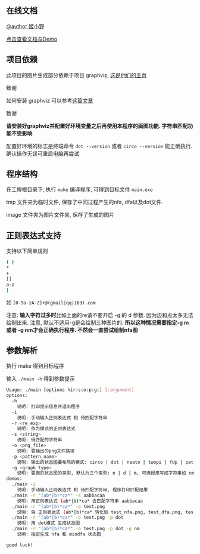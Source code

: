 ## 在线文档

[@author 姬小野](https://blog.csdn.net/wjh2622075127)

[点击查看文档与Demo](https://fiveplus.top/re2graph)



## 项目依赖

此项目的图片生成部分依赖于项目 graphviz, [这是他们的主页](https://www.graphviz.org/) 

致谢

如何安装 graphviz 可以参考[这篇文章](https://www.cnblogs.com/onemorepoint/p/8310996.html)

致谢

**请安装好graphviz并配置好环境变量之后再使用本程序的画图功能. 字符串匹配功能不受影响**

配置好环境的标志是终端命令
`dot --version` 或者 `circo --version` 能正确执行.
确认操作无误可重启电脑再尝试



## 程序结构

在工程根目录下, 执行 `make` 编译程序, 可得到目标文件 `main.exe`

tmp 文件夹为临时文件, 保存了中间过程产生的nfa, dfa以及dot文件. 

image 文件夹为图片文件夹, 保存了生成的图片



## 正则表达式支持

支持以下简单规则

```bash
( )
*
+
[]
a-z
|
```

如 `[0-9a-zA-Z]+@(gmail|qq|163).com`

注意: **输入字符过多时**比如上面的re请不要开启 -g 的 d 参数. 因为边和点太多无法绘制出来. 注意, 默认不适用-g是会绘制三种图片的. **所以这种情况需要指定-g m 或者 -g nm才会正确执行程序. 不然会一直尝试绘制nfa图**



## 参数解析

执行 make 得到目标程序

输入 `./main -h` 得到参数提示

```bash
Usage: ./main [options hir:s:o:p:g:] [:argument]
options:
  -h
    说明: 打印提示信息并退出程序
  -i
    说明: 手动输入正则表达式 和 待匹配字符串
  -r <re_exp>
    说明: 作为模式的正则表达式
  -s <string>
    说明: 待匹配的字符串
  -o <png_file>
    说明: 要输出的png文件路径
  -p <pattern_name>
    说明: 输出的状态图要布局的模式: circo | dot | neato | twopi | fdp | patchwork
  -g <graph_type>
    说明: 要画的状态图的类型, 默认为三个类型: n | d | m, 可连起来写成字符串如 nm. 他们分别为 nfa | dfa | mindfa
demos:
  ./main -i
    说明: 手动输入正则表达式 和 待匹配字符串, 程序打印匹配结果
  ./main -r "(ab*|b)*ca*" -s aabbacaa
    说明: 用正则表达式 (ab*|b)*ca* 去匹配字符串 aabbacaa
  ./main -r "(ab*|b)*ca*" -o test.png
    说明: 将 正则表达式 (ab*|b)*ca* 转化到 test_nfa.png, test_dfa.png, test_mindfa.png 系列图片
  ./main -r "(ab*|b)*ca*" -o test.png -p dot
    说明: 用 dot模式 生成状态图
  ./main -r "(ab*|b)*ca*" -o test.png -p dot -g nm
    说明: 指定生成 nfa 和 mindfa 状态图

good luck!
```
